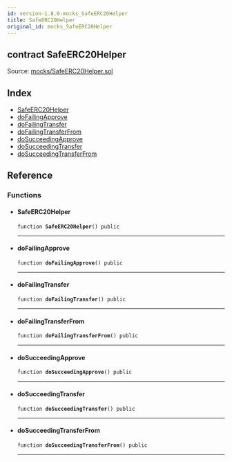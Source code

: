 ```yaml
---
id: version-1.8.0-mocks_SafeERC20Helper
title: SafeERC20Helper
original_id: mocks_SafeERC20Helper
---
```


<div class="contract-doc"><div class="contract"><h2 class="contract-header"><span class="contract-kind">contract</span> SafeERC20Helper</h2><div class="source">Source: <a href="https://github.com/OpenZeppelin/zeppelin-solidity/blob/v1.8.0/contracts/mocks/SafeERC20Helper.sol" target="_blank">mocks/SafeERC20Helper.sol</a></div></div><div class="index"><h2>Index</h2><ul><li><a href="mocks_SafeERC20Helper.html#SafeERC20Helper">SafeERC20Helper</a></li><li><a href="mocks_SafeERC20Helper.html#doFailingApprove">doFailingApprove</a></li><li><a href="mocks_SafeERC20Helper.html#doFailingTransfer">doFailingTransfer</a></li><li><a href="mocks_SafeERC20Helper.html#doFailingTransferFrom">doFailingTransferFrom</a></li><li><a href="mocks_SafeERC20Helper.html#doSucceedingApprove">doSucceedingApprove</a></li><li><a href="mocks_SafeERC20Helper.html#doSucceedingTransfer">doSucceedingTransfer</a></li><li><a href="mocks_SafeERC20Helper.html#doSucceedingTransferFrom">doSucceedingTransferFrom</a></li></ul></div><div class="reference"><h2>Reference</h2><div class="functions"><h3>Functions</h3><ul><li><div class="item function"><span id="SafeERC20Helper" class="anchor-marker"></span><h4 class="name">SafeERC20Helper</h4><div class="body"><code class="signature">function <strong>SafeERC20Helper</strong><span>() </span><span>public </span></code><hr/></div></div></li><li><div class="item function"><span id="doFailingApprove" class="anchor-marker"></span><h4 class="name">doFailingApprove</h4><div class="body"><code class="signature">function <strong>doFailingApprove</strong><span>() </span><span>public </span></code><hr/></div></div></li><li><div class="item function"><span id="doFailingTransfer" class="anchor-marker"></span><h4 class="name">doFailingTransfer</h4><div class="body"><code class="signature">function <strong>doFailingTransfer</strong><span>() </span><span>public </span></code><hr/></div></div></li><li><div class="item function"><span id="doFailingTransferFrom" class="anchor-marker"></span><h4 class="name">doFailingTransferFrom</h4><div class="body"><code class="signature">function <strong>doFailingTransferFrom</strong><span>() </span><span>public </span></code><hr/></div></div></li><li><div class="item function"><span id="doSucceedingApprove" class="anchor-marker"></span><h4 class="name">doSucceedingApprove</h4><div class="body"><code class="signature">function <strong>doSucceedingApprove</strong><span>() </span><span>public </span></code><hr/></div></div></li><li><div class="item function"><span id="doSucceedingTransfer" class="anchor-marker"></span><h4 class="name">doSucceedingTransfer</h4><div class="body"><code class="signature">function <strong>doSucceedingTransfer</strong><span>() </span><span>public </span></code><hr/></div></div></li><li><div class="item function"><span id="doSucceedingTransferFrom" class="anchor-marker"></span><h4 class="name">doSucceedingTransferFrom</h4><div class="body"><code class="signature">function <strong>doSucceedingTransferFrom</strong><span>() </span><span>public </span></code><hr/></div></div></li></ul></div></div></div>
